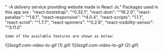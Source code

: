 " -A delivery service providing website made in React Js."
 Packages used in this app are :
   "react-bootstrap": "^0.32.1",
    "react-dom": "^16.2.0",
    "react-parallax": "^1.6.1",
    "react-responsive": "^4.0.4",
    "react-scripts": "1.1.1",
    "react-scroll": "^1.7.7",
    "react-spinners": "^0.2.6",
    "react-visibility-sensor": "^3.11.0"
    
    Some of the available features are shown as below: 

![](ezgif.com-video-to-gif (1).gif)   ![](ezgif.com-video-to-gif (2).gif)
